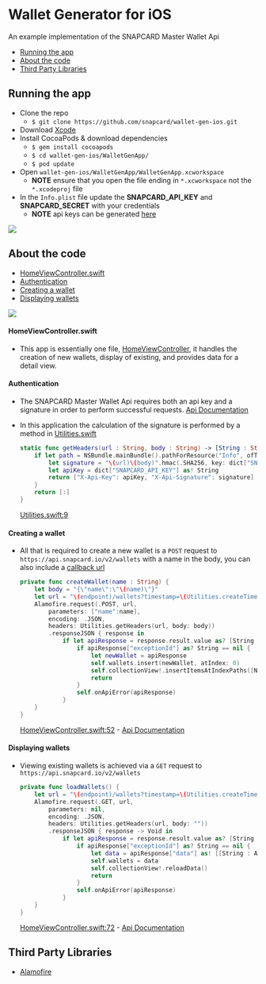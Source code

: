 # Wallet Generator for iOS
An example implementation of the SNAPCARD Master Wallet Api

- [Running the app](#running-the-app)
- [About the code](#about-the-code)
- [Third Party Libraries](#third-party-libraries)


## Running the app

- Clone the repo
    * `$ git clone https://github.com/snapcard/wallet-gen-ios.git`  
- Download [Xcode](https://developer.apple.com/xcode/downloads/)
- Install CocoaPods & download dependencies
    * `$ gem install cocoapods`  
    * `$ cd wallet-gen-ios/WalletGenApp/`  
    * `$ pod update`  
- Open `wallet-gen-ios/WalletGenApp/WalletGenApp.xcworkspace`
    * __NOTE__ ensure that you open the file ending in `*.xcworkspace` not the `*.xcodeproj` file  
- In the `Info.plist` file update the __SNAPCARD_API_KEY__ and __SNAPCARD_SECRET__ with your credentials
    * __NOTE__ api keys can be generated [here](https://www.snapcard.io/wallet/settings#!/api)

![](https://s3.amazonaws.com/uploads.hipchat.com/100175/1171589/aUPD2Y560qoVNKh/update-plist.png)


## About the code

- [HomeViewController.swift](#homeviewcontrollerswift)
- [Authentication](#authentication)
- [Creating a wallet](#creating-a-wallet)
- [Displaying wallets](#displaying-wallets)

![](https://s3.amazonaws.com/uploads.hipchat.com/100175/1171589/AeudUX1iTvdkThg/Untitled-1.png)


#### HomeViewController.swift

  - This app is essentially one file, [HomeViewController](https://github.com/snapcard/wallet-gen-ios/blob/develop/WalletGenApp/WalletGenApp/HomeViewController.swift), it handles the creation of new wallets, display of existing, and provides data for a detail view.


#### Authentication

  - The SNAPCARD Master Wallet Api requires both an api key and a signature in order to perform successful requests. [Api Documentation](http://wallets.docs.snapcard.io/docs/authentication)

  - In this application the calculation of the signature is performed by a method in [Utilities.swift](https://github.com/snapcard/wallet-gen-ios/blob/develop/WalletGenApp/WalletGenApp/Utilities.swift)

    ````swift
    static func getHeaders(url : String, body : String) -> [String : String] {
        if let path = NSBundle.mainBundle().pathForResource("Info", ofType: "plist"), dict = NSDictionary(contentsOfFile: path) as? [String: AnyObject] {
            let signature = "\(url)\(body)".hmac(.SHA256, key: dict["SNAPCARD_SECRET"] as! String)
            let apiKey = dict["SNAPCARD_API_KEY"] as! String
            return ["X-Api-Key": apiKey, "X-Api-Signature": signature]
        }
        return [:]
    }
    ````
    [Utilities.swift:9](https://github.com/snapcard/wallet-gen-ios/blob/develop/WalletGenApp/WalletGenApp/Utilities.swift#L9)


#### Creating a wallet

  - All that is required to create a new wallet is a `POST` request to `https://api.snapcard.io/v2/wallets` with a name in the body, you can also include a [callback url](http://wallets.docs.snapcard.io/docs/callbacks)

    ````swift
    private func createWallet(name : String) {
        let body = "{\"name\":\"\(name)\"}"
        let url = "\(endpoint)/wallets?timestamp=\(Utilities.createTimestamp())"
        Alamofire.request(.POST, url,
            parameters: ["name":name],
            encoding: .JSON,
            headers: Utilities.getHeaders(url, body: body))
            .responseJSON { response in
                if let apiResponse = response.result.value as? [String : AnyObject] {
                    if apiResponse["exceptionId"] as? String == nil {
                        let newWallet = apiResponse
                        self.wallets.insert(newWallet, atIndex: 0)
                        self.collectionView!.insertItemsAtIndexPaths([NSIndexPath(forRow: 0, inSection: 0)])
                        return
                    }
                    self.onApiError(apiResponse)
                }
        }
    }
    ````
    [HomeViewController.swift:52](https://github.com/snapcard/wallet-gen-ios/blob/develop/WalletGenApp/WalletGenApp/HomeViewController.swift#L52) - [Api Documentation](http://wallets.docs.snapcard.io/docs/create-child-wallet)


#### Displaying wallets

  - Viewing existing wallets is achieved via a `GET` request to `https://api.snapcard.io/v2/wallets`

    ````swift
    private func loadWallets() {
        let url = "\(endpoint)/wallets?timestamp=\(Utilities.createTimestamp())&limit=100&offset=0"
        Alamofire.request(.GET, url,
            parameters: nil,
            encoding: .JSON,
            headers: Utilities.getHeaders(url, body: ""))
            .responseJSON { response -> Void in
                if let apiResponse = response.result.value as? [String : AnyObject] {
                    if apiResponse["exceptionId"] as? String == nil {
                        let data = apiResponse["data"] as! [[String : AnyObject]]
                        self.wallets = data
                        self.collectionView!.reloadData()
                        return
                    }
                    self.onApiError(apiResponse)
                }
        }
    }
    ````
    [HomeViewController.swift:72](https://github.com/snapcard/wallet-gen-ios/blob/develop/WalletGenApp/WalletGenApp/HomeViewController.swift#L72) - [Api Documentation](http://wallets.docs.snapcard.io/docs/list-child-wallets)


## Third Party Libraries

- [Alamofire](https://github.com/Alamofire/Alamofire)

